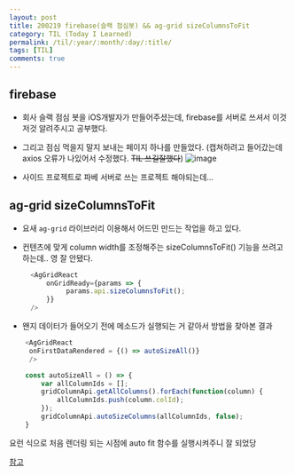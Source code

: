 ```yaml
---
layout: post
title: 200219 firebase(슬랙 점심봇) && ag-grid sizeColumnsToFit
category: TIL (Today I Learned)
permalink: /til/:year/:month/:day/:title/
tags: [TIL]
comments: true
---
```


## firebase  

- 회사 슬랙 점심 봇을 iOS개발자가 만들어주셨는데, firebase를 서버로 쓰셔서 이것저것 알려주시고 공부했다.
- 그리고 점심 먹을지 말지 보내는 페이지 하나를 만들었다. (캡쳐하려고 들어갔는데 axios 오류가 나있어서 수정했다. ~~TIL 쓰길잘했다~~)
![image](https://user-images.githubusercontent.com/40848630/74812841-8a7d5e00-5337-11ea-8884-d2652a264fd5.png)

- 사이드 프로젝트로 파베 서버로 쓰는 프로젝트 해야되는데... 

## ag-grid sizeColumnsToFit

- 요새 `ag-grid` 라이브러리 이용해서 어드민 만드는 작업을 하고 있다. 
- 컨텐츠에 맞게 column width를 조정해주는 sizeColumnsToFit() 기능을 쓰려고 하는데.. 영 잘 안됐다. 
  
  ```javascript
    <AgGridReact
        onGridReady={params => {
             params.api.sizeColumnsToFit(); 
        }}
    />
    ```

- 왠지 데이터가 들어오기 전에 메소드가 실행되는 거 같아서 방법을 찾아본 결과 

```javascript
    <AgGridReact
     onFirstDataRendered = {() => autoSizeAll()}
     />

    const autoSizeAll = () => {
        var allColumnIds = [];
        gridColumnApi.getAllColumns().forEach(function(column) {
            allColumnIds.push(column.colId);
        });
        gridColumnApi.autoSizeColumns(allColumnIds, false);
    }
```

요런 식으로 처음 렌더링 되는 시점에 auto fit 함수를 실행시켜주니 잘 되었당

[참고](https://www.ag-grid.com/javascript-grid-resizing/)